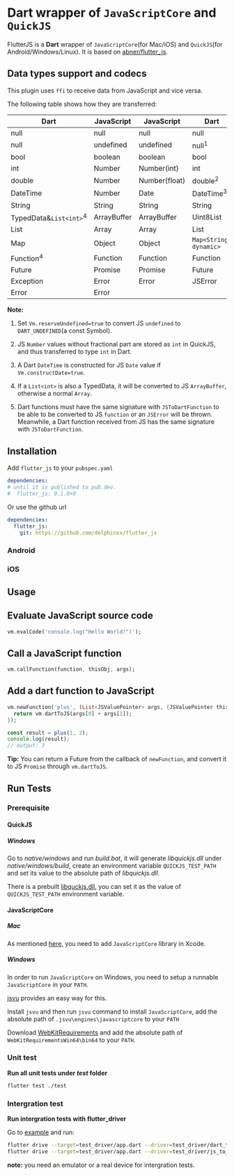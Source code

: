 # Dart wrapper of `JavaScriptCore` and `QuickJS`

FlutterJS is a <b>Dart</b> wrapper of `JavaScriptCore`(for Mac/iOS) and `QuickJS`(for Android/Windows/Linux).
It is based on [abner/flutter_js](https://github.com/abner/flutter_js).

## Data types support and codecs

This plugin uses `ffi` to receive data from JavaScript and vice versa.

The following table shows how they are transferred:

| Dart                              | JavaScript    | JavaScript    | Dart                 |
| --------------------------------- | ------------- | ------------- | -------------------- |
| null                              | null          | null          | null                 |
| null                              | undefined     | undefined     | null<sup>1</sup>     |
| bool                              | boolean       | boolean       | bool                 |
| int                               | Number        | Number(int)   | int                  |
| double                            | Number        | Number(float) | double<sup>2</sup>   |
| DateTime                          | Number        | Date          | DateTime<sup>3</sup> |
| String                            | String        | String        | String               |
| TypedData&`List<int>`<sup>4</sup> | ArrayBuffer   | ArrayBuffer   | Uint8List            |
| List                              | Array         | Array         | List                 |
| Map                               | Object        | Object        | `Map<String, dynamic>` |
| Function<sup>4</sup>              | Function      | Function      | Function             |
| Future                            | Promise       | Promise       | Future               |
| Exception                         | Error         | Error         | JSError              |
| Error                             | Error         |               |                      |

**Note:**

1. Set `Vm.reserveUndefined=true` to convert JS `undefined` to `DART_UNDEFINED`(a const Symbol).

2. JS `Number` values without fractional part are stored as `int` in QuickJS, and thus transferred to type `int` in Dart.

3. A Dart `DateTime` is constructed for JS `Date` value if `Vm.constructDate=true`.

4. If a `List<int>` is also a TypedData, it will be converted to JS `ArrayBuffer`, otherwise a normal `Array`.

5. Dart functions must have the same signature with `JSToDartFunction` to be able to be converted to JS `function` or an `JSError` will be thrown. Meanwhile, a Dart function received from JS has the same signature with `JSToDartFunction`.

## Installation

Add `flutter_js` to your `pubspec.yaml` 

```yaml
dependencies:
# until it is published to pub.dev.
#  flutter_js: 0.1.0+0
```

Or use the github url

```yaml
dependencies:
  flutter_js:
    git: https://github.com/dolphinxx/flutter_js
```

### Android



### iOS



## Usage

## Evaluate JavaScript source code

```dart
vm.evalCode('console.log("Hello World!")');
```

## Call a JavaScript function

```dart
vm.callFunction(function, thisObj, args);
```

## Add a dart function to JavaScript

```dart
vm.newFunction('plus', (List<JSValuePointer> args, {JSValuePointer thisObj}) {
  return vm.dartToJS(args[0] + args[1]);
});
```

```javascript
const result = plus(1, 2);
console.log(result);
// output: 3
```

**Tip:** You can return a Future from the callback of `newFunction`, and convert it to JS `Promise` through `vm.dartToJS`.

## Run Tests

### Prerequisite

#### QuickJS

##### Windows

Go to *native/windows* and run *build.bat*, it will generate *libquickjs.dll* under *native/windows/build*, create an environment variable `QUICKJS_TEST_PATH` and set its value to the absolute path of *libquickjs.dll*.

There is a prebuilt [libquckjs.dll](../flutter_js_windows/windows/shared/libquckjs.dll), you can set it as the value of `QUICKJS_TEST_PATH` environment variable.

#### JavaScriptCore

##### Mac

As mentioned [here](https://flutter.dev/docs/development/platform-integration/c-interop#platform-library),
you need to add `JavaScriptCore` library in Xcode.

##### Windows

In order to run `JavaScriptCore` on Windows, you need to setup a runnable `JavaScriptCore` in your `PATH`.

[jsvu](https://github.com/GoogleChromeLabs/jsvu) provides an easy way for this.

  Install `jsvu` and then run `jsvu` command to install `JavaScriptCore`, add the absolute path of `.jsvu\engines\javascriptcore` to your `PATH`

  Download [WebKitRequirements](https://github.com/WebKitForWindows/WebKitRequirements/releases) and add the absolute path of `WebKitRequirementsWin64\bin64` to your `PATH`.

### Unit test

**Run all unit tests under *test* folder**


```bash
flutter test ./test
```

### Intergration test

**Run intergration tests with flutter_driver**

Go to [example](./example) and run:

```bash
flutter drive --target=test_driver/app.dart --driver=test_driver/dart_to_js_test.dart
flutter drive --target=test_driver/app.dart --driver=test_driver/js_to_dart_test.dart
```

**note:** you need an emulator or a real device for intergration tests.

